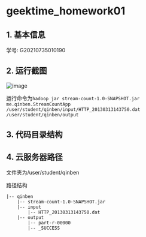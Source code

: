 # geektime_homework01
## 1. 基本信息

学号: G20210735010190

## 2. 运行截图
![image](https://user-images.githubusercontent.com/23160530/126074283-11dfe634-ead8-4a34-a84b-fb8dfaefff72.png)

运行命令为`hadoop jar stream-count-1.0-SNAPSHOT.jar me.qinben.StreamCountApp /user/student/qinben/input/HTTP_20130313143750.dat /user/student/qinben/output`
## 3. 代码目录结构
## 4. 云服务器路径
文件夹为/user/student/qinben

路径结构
```
|-- qinben
    |-- stream-count-1.0-SNAPSHOT.jar
    |-- input
        |-- HTTP_20130313143750.dat
    |-- output
        |-- part-r-00000
        |-- _SUCCESS
```
